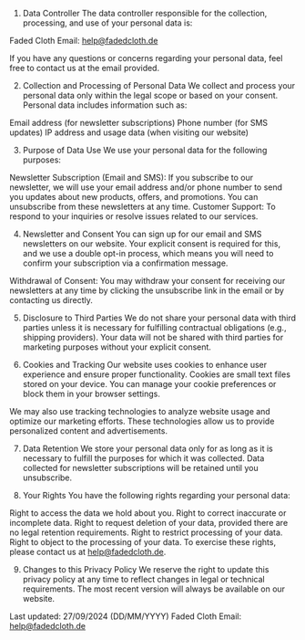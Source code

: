 1. Data Controller
The data controller responsible for the collection, processing, and use of your personal data is:

Faded Cloth
Email: help@fadedcloth.de

If you have any questions or concerns regarding your personal data, feel free to contact us at the email provided.

2. Collection and Processing of Personal Data
We collect and process your personal data only within the legal scope or based on your consent. Personal data includes information such as:

Email address (for newsletter subscriptions)
Phone number (for SMS updates)
IP address and usage data (when visiting our website)

3. Purpose of Data Use
We use your personal data for the following purposes:

Newsletter Subscription (Email and SMS): If you subscribe to our newsletter, we will use your email address and/or phone number to send you updates about new products, offers, and promotions. You can unsubscribe from these newsletters at any time.
Customer Support: To respond to your inquiries or resolve issues related to our services.

4. Newsletter and Consent
You can sign up for our email and SMS newsletters on our website. Your explicit consent is required for this, and we use a double opt-in process, which means you will need to confirm your subscription via a confirmation message.

Withdrawal of Consent: You may withdraw your consent for receiving our newsletters at any time by clicking the unsubscribe link in the email or by contacting us directly.

5. Disclosure to Third Parties
We do not share your personal data with third parties unless it is necessary for fulfilling contractual obligations (e.g., shipping providers). Your data will not be shared with third parties for marketing purposes without your explicit consent.

6. Cookies and Tracking
Our website uses cookies to enhance user experience and ensure proper functionality. Cookies are small text files stored on your device. You can manage your cookie preferences or block them in your browser settings.

We may also use tracking technologies to analyze website usage and optimize our marketing efforts. These technologies allow us to provide personalized content and advertisements.

7. Data Retention
We store your personal data only for as long as it is necessary to fulfill the purposes for which it was collected. Data collected for newsletter subscriptions will be retained until you unsubscribe.

8. Your Rights
You have the following rights regarding your personal data:

Right to access the data we hold about you.
Right to correct inaccurate or incomplete data.
Right to request deletion of your data, provided there are no legal retention requirements.
Right to restrict processing of your data.
Right to object to the processing of your data.
To exercise these rights, please contact us at help@fadedcloth.de.

9. Changes to this Privacy Policy
We reserve the right to update this privacy policy at any time to reflect changes in legal or technical requirements. The most recent version will always be available on our website.

Last updated: 27/09/2024 (DD/MM/YYYY)
Faded Cloth
Email: help@fadedcloth.de
